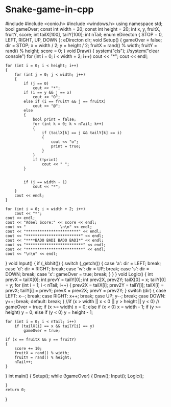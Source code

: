 # Snake-game-in-cpp
#include <iostream>
#include <conio.h>
#include <windows.h>
using namespace std;
bool gameOver;
const int width = 20;
const int height = 20;
int x, y, fruitX, fruitY, score;
int tailX[100], tailY[100];
int nTail;
enum eDirecton { STOP = 0, LEFT, RIGHT, UP, DOWN };
eDirecton dir;
void Setup()
{
	gameOver = false;
	dir = STOP;
	x = width / 2;
	y = height / 2;
	fruitX = rand() % width;
	fruitY = rand() % height;
	score = 0;
}
void Draw()
{
	system("cls"); //system("clear console")
	for (int i = 0; i < width + 2; i++)
		cout << "*";
	cout << endl;

	for (int i = 0; i < height; i++)
	{
		for (int j = 0; j < width; j++)
		{
			if (j == 0)
				cout << "*";
			if (i == y && j == x)
				cout << "O";
			else if (i == fruitY && j == fruitX)
				cout << "@";
			else
			{
				bool print = false;
				for (int k = 0; k < nTail; k++)
				{
					if (tailX[k] == j && tailY[k] == i)
					{
						cout << "o";
						print = true;
					}
				}
				if (!print)
					cout << " ";
			}


			if (j == width - 1)
				cout << "*";
		}
		cout << endl;
	}

	for (int i = 0; i < width + 2; i++)
		cout << "*";
	cout << endl;
	cout << "Adeel Score:" << score << endl;
	cout << "               \n\n" << endl;
	cout << "***********************" << endl;
	cout << "************************" << endl;
	cout << "****BADO BADI BADO BADI*" << endl;
	cout << "*************************" << endl;
	cout << "*************************" << endl;
	cout << "\n\n" << endl;
}
void Input()
{
	if (_kbhit())
	{
		switch (_getch())
		{
		case 'a':
			dir = LEFT;
			break;
		case 'd':
			dir = RIGHT;
			break;
		case 'w':
			dir = UP;
			break;
		case 's':
			dir = DOWN;
			break;
		case 'x':
			gameOver = true;
			break;
		}
	}
}
void Logic()
{
	int prevX = tailX[0];
	int prevY = tailY[0];
	int prev2X, prev2Y;
	tailX[0] = x;
	tailY[0] = y;
	for (int i = 1; i < nTail; i++)
	{
		prev2X = tailX[i];
		prev2Y = tailY[i];
		tailX[i] = prevX;
		tailY[i] = prevY;
		prevX = prev2X;
		prevY = prev2Y;
	}
	switch (dir)
	{
	case LEFT:
		x--;
		break;
	case RIGHT:
		x++;
		break;
	case UP:
		y--;
		break;
	case DOWN:
		y++;
		break;
	default:
		break;
	}
	//if (x > width || x < 0 || y > height || y < 0)
	//	gameOver = true;
	if (x >= width) x = 0; else if (x < 0) x = width - 1;
	if (y >= height) y = 0; else if (y < 0) y = height - 1;

	for (int i = 0; i < nTail; i++)
		if (tailX[i] == x && tailY[i] == y)
			gameOver = true;

	if (x == fruitX && y == fruitY)
	{
		score += 10;
		fruitX = rand() % width;
		fruitY = rand() % height;
		nTail++;
	}
}
int main()
{
	Setup();
	while (!gameOver)
	{
		Draw();
		Input();
		Logic();

	}
	return 0;
}
